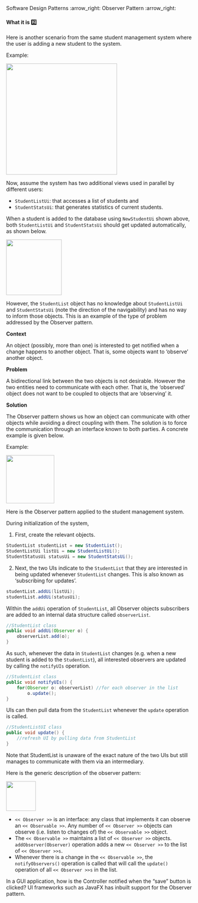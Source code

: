 <link rel="stylesheet" href="{{baseUrl}}/css/textbook.css">

<div class="website-content">

<div id="path">Software Design Patterns :arrow_right: Observer Pattern :arrow_right:</div>

<div id="title">

#### What it is :two:

</div>

<div id="body">

Here is another scenario from the same student management system where the user is adding a new student to the system.

<tip-box>

Example:

<img src="{{baseUrl}}/designPatterns/observer/whatItIs/images/sequenceDiagram.png" height="300" />
<p/>

Now, assume the system has two additional views used in parallel by different users:

* `StudentListUi`: that accesses a list of students and
* `StudentStatsUi`: that generates statistics of current students.

When a student is added to the database using `NewStudentUi` shown above, both `StudentListUi` and `StudentStatsUi` should get updated automatically, as shown below.

<img src="{{baseUrl}}/designPatterns/observer/whatItIs/images/studentListUI.png" height="150" />
<p/>

However, the `StudentList` object has no knowledge about `StudentListUi` and `StudentStatsUi` (note the direction of the navigability) and has no way to inform those objects. This is an example of the type of problem addressed by the Observer pattern.

</tip-box>

**Context**

An object (possibly, more than one) is interested to get notified when a change happens to another object. That is, some objects want to ‘observe’ another object.

**Problem**

A bidirectional link between the two objects is not desirable. However the two entities need to communicate with each other. That is, the ‘observed’ object does not want to be coupled to objects that are ‘observing’ it.

**Solution**

The Observer pattern shows us how an object can communicate with other objects while avoiding a direct coupling with them.
The solution is to force the communication through an interface known to both parties. A concrete example is given below.

<tip-box>

Example:

<img src="{{baseUrl}}/designPatterns/observer/whatItIs/images/studentListObserver.png" height="130" />
<p/>

Here is the Observer pattern applied to the student management system.

During initialization of the system,

1. First, create the relevant objects.

```java
StudentList studentList = new StudentList();
StudentListUi listUi = new StudentListUi();
StudentStatusUi statusUi = new StudentStatsUi();
```

2. Next, the two UIs indicate to the `StudentList` that they are interested in being updated whenever `StudentList` changes. This is also known as ‘subscribing for updates’.

```java
studentList.addUi(listUi);
studentList.addUi(statusUi);
```

Within the `addUi` operation of `StudentList`, all Observer objects subscribers are added to an internal data structure called `observerList`.

```java
//StudentList class
public void addUi(Observer o) {
    observerList.add(o);
}
```

As such, whenever the data in `StudentList` changes (e.g. when a new student is added to the `StudentList`), all interested observers are updated by calling the `notifyUIs` operation.

```java
//StudentList class
public void notifyUIs() {
    for(Observer o: observerList) //for each observer in the list
        o.update();
}
```

UIs can then pull data from the `StudentList` whenever the `update` operation is called.

```java
//StudentListUI class
public void update() {
    //refresh UI by pulling data from StudentList
}
```

Note that StudentList is unaware of the exact nature of the two UIs but still manages to communicate with them via an intermediary.

</tip-box>

Here is the generic description of the observer pattern:

<img src="{{baseUrl}}/designPatterns/observer/whatItIs/images/observableInterfaceDiagram.png" height="80" />
<p/>

*	`<< Observer >>` is an interface: any class that implements it can observe an `<< Observable >>`. Any number of `<< Observer >>` objects can observe (i.e. listen to changes of) the `<< Observable >>` object.
*	The `<< Observable >>` maintains a list of `<< Observer >>` objects. `addObserver(Observer)` operation adds a new `<< Observer >>` to the list of `<< Observer >>s`.
*	Whenever there is a change in the `<< Observable >>`, the `notifyObservers()` operation is called that will call the `update()` operation of all `<< Observer >>s` in the list.

In a GUI application, how is the Controller notified when the “save” button is clicked? UI frameworks such as JavaFX has inbuilt support for the Observer pattern.

<!-- extras ------------------------------------------------------------------------------------ -->

<panel header=":paperclip: Extras" expandable type="seamless" expanded>

  <panel header=":mortar_board: Learning Outcomes" expandable type="seamless">
    <include src="exercises.md" />
  </panel>

</panel>

</div>

</div>
